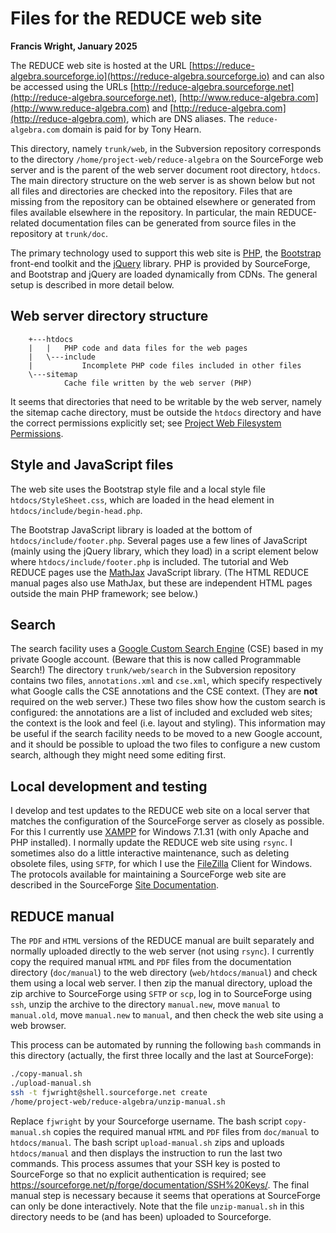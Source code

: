 # Files for the REDUCE web site #

**Francis Wright, January 2025**

The REDUCE web site is hosted at the URL [https://reduce-algebra.sourceforge.io](https://reduce-algebra.sourceforge.io) and can also be accessed using the URLs [http://reduce-algebra.sourceforge.net](http://reduce-algebra.sourceforge.net), [http://www.reduce-algebra.com](http://www.reduce-algebra.com) and [http://reduce-algebra.com](http://reduce-algebra.com), which are DNS aliases. The `reduce-algebra.com` domain is paid for by Tony Hearn.

This directory, namely `trunk/web`, in the Subversion repository corresponds to the directory `/home/project-web/reduce-algebra` on the SourceForge web server and is the parent of the web server document root directory, `htdocs`.  The main directory structure on the web server is as shown below but not all files and directories are checked into the repository.  Files that are missing from the repository can be obtained elsewhere or generated from files available elsewhere in the repository.  In particular, the main REDUCE-related documentation files can be generated from source files in the repository at `trunk/doc`.

The primary technology used to support this web site is [PHP](https://www.php.net), the [Bootstrap](https://getbootstrap.com/) front-end toolkit and the [jQuery](https://jquery.com/) library. PHP is provided by SourceForge, and Bootstrap and jQuery are loaded dynamically from CDNs. The general setup is described in more detail below.

## Web server directory structure ##

~~~
    +---htdocs
    |   |   PHP code and data files for the web pages
    |   \---include
    |           Incomplete PHP code files included in other files
    \---sitemap
            Cache file written by the web server (PHP)
~~~

It seems that directories that need to be writable by the web server, namely the sitemap cache directory, must be outside the `htdocs` directory and have the correct permissions explicitly set; see [Project Web Filesystem Permissions](https://sourceforge.net/p/forge/documentation/Project%20Web%20Filesystem%20Permissions/).

## Style and JavaScript files ##

The web site uses the Bootstrap style file and a local style file `htdocs/StyleSheet.css`, which are loaded in the head element in `htdocs/include/begin-head.php`.

The Bootstrap JavaScript library is loaded at the bottom of `htdocs/include/footer.php`.  Several pages use a few lines of JavaScript (mainly using the jQuery library, which they load) in a script element below where `htdocs/include/footer.php` is included. The tutorial and Web REDUCE pages use the [MathJax](https://www.mathjax.org/) JavaScript library. (The HTML REDUCE manual pages also use MathJax, but these are independent HTML pages outside the main PHP framework; see below.)

## Search ##

The search facility uses a [Google Custom Search Engine](https://cse.google.com/cse/) (CSE) based in my private Google account.  (Beware that this is now called Programmable Search!)  The directory `trunk/web/search` in the Subversion repository contains two files, `annotations.xml` and `cse.xml`, which specify respectively what Google calls the CSE annotations and the CSE context.  (They are **not** required on the web server.)  These two files show how the custom search is configured: the annotations are a list of included and excluded web sites; the context is the look and feel (i.e. layout and styling).  This information may be useful if the search facility needs to be moved to a new Google account, and it should be possible to upload the two files to configure a new custom search, although they might need some editing first.

## Local development and testing ##

I develop and test updates to the REDUCE web site on a local server that matches the configuration of the SourceForge server as closely as possible.  For this I currently use [XAMPP](https://www.apachefriends.org/index.html) for Windows 7.1.31 (with only Apache and PHP installed).  I normally update the REDUCE web site using `rsync`.  I sometimes also do a little interactive maintenance, such as deleting obsolete files, using `SFTP`, for which I use the [FileZilla](https://filezilla-project.org/) Client for Windows.  The protocols available for maintaining a SourceForge web site are described in the SourceForge [Site Documentation](https://sourceforge.net/p/forge/documentation/Project%20Web%20Services/).

## REDUCE manual ##

The `PDF` and `HTML` versions of the REDUCE manual are built separately and normally uploaded directly to the web server (not using `rsync`).  I currently copy the required manual `HTML` and `PDF` files from the documentation directory (`doc/manual`) to the web directory (`web/htdocs/manual`) and check them using a local web server.  I then zip the manual directory, upload the zip archive to SourceForge using `SFTP` or `scp`, log in to SourceForge using `ssh`, unzip the archive to the directory `manual.new`, move `manual` to `manual.old`, move `manual.new` to `manual`, and then check the web site using a web browser.

This process can be automated by running the following `bash` commands in this directory (actually, the first three locally and the last at SourceForge):

``` bash
./copy-manual.sh
./upload-manual.sh
ssh -t fjwright@shell.sourceforge.net create
/home/project-web/reduce-algebra/unzip-manual.sh
```

Replace `fjwright` by your Sourceforge username.  The bash script `copy-manual.sh` copies the required manual `HTML` and `PDF` files from `doc/manual` to `htdocs/manual`.  The bash script `upload-manual.sh` zips and uploads `htdocs/manual` and then displays the instruction to run the last two commands.  This process assumes that your SSH key is posted to SourceForge so that no explicit authentication is required; see <https://sourceforge.net/p/forge/documentation/SSH%20Keys/>.  The final manual step is necessary because it seems that operations at SourceForge can only be done interactively.  Note that the file `unzip-manual.sh` in this directory needs to be (and has been) uploaded to Sourceforge.

<!-- Local Variables: -->
<!-- fill-column: 1000 -->
<!-- eval: (auto-fill-mode -1) -->
<!-- eval: (visual-line-mode 1) -->
<!-- eval: (visual-wrap-prefix-mode 1) -->
<!-- End: -->
